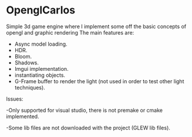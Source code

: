 # OpenglCarlos
 
Simple 3d game engine where I implement some off the basic concepts of opengl and graphic rendering
The main features are:

- Async model loading.
- HDR.
- Bloom.
- Shadows.
- Imgui implementation.
- instantiating objects.
- G-Frame buffer to render the light (not used in order to test other light techniques).

Issues:

-Only supported for visual studio, there is not premake or cmake implemented.

-Some lib files are not downloaded with the project (GLEW lib files).
